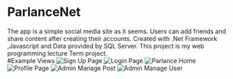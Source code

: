 # ParlanceNet
The app is a simple social media site as it seems. Users can add friends and share content after creating their accounts. Created with .Net Framework ,Javascript and Data provided by SQL Server. This project is my web programming lecture Term project.   
#Example Views
![Sign Up Page](https://user-images.githubusercontent.com/58433345/120375386-6a529200-c323-11eb-8e60-a033ba3be5a5.png)
![Login Page](https://user-images.githubusercontent.com/58433345/120375412-73dbfa00-c323-11eb-99c4-31c8054c395b.png)
![Parlance Home](https://user-images.githubusercontent.com/58433345/120375444-7c343500-c323-11eb-8eed-faeda74171da.png)
![Profile Page](https://user-images.githubusercontent.com/58433345/120375460-7f2f2580-c323-11eb-89bc-95c72beda6b7.png)
![Admin Manage Post](https://user-images.githubusercontent.com/58433345/120375464-80f8e900-c323-11eb-8142-416324af56ab.png)
![Admin Manage User](https://user-images.githubusercontent.com/58433345/120375470-822a1600-c323-11eb-89b9-69122737a831.png)

